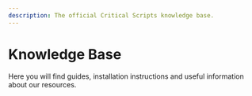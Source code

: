 ```yaml
---
description: The official Critical Scripts knowledge base.
---
```


# Knowledge Base

Here you will find guides, installation instructions and useful information about our resources.
